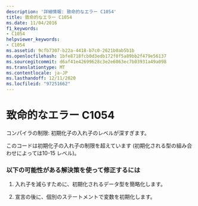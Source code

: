 ```yaml
---
description: '詳細情報: 致命的なエラー C1054'
title: 致命的なエラー C1054
ms.date: 11/04/2016
f1_keywords:
- C1054
helpviewer_keywords:
- C1054
ms.assetid: 9cfb7307-b22a-4418-b7c0-2621b0ab5b1b
ms.openlocfilehash: 1bfe8718fcb0d3edb172f0f5a89bb2f479e56137
ms.sourcegitcommit: d6af41e42699628c3e2e6063ec7b03931a49a098
ms.translationtype: MT
ms.contentlocale: ja-JP
ms.lasthandoff: 12/11/2020
ms.locfileid: "97251662"
---
```

# <a name="fatal-error-c1054"></a>致命的なエラー C1054

コンパイラの制限: 初期化子の入れ子のレベルが深すぎます。

このコードは初期化子の入れ子の制限を超えています (初期化される型の組み合わせによっては10-15 レベル)。

### <a name="to-fix-by-using-the-following-possible-solutions"></a>以下の可能性がある解決策を使って修正するには

1. 入れ子を減らすために、初期化されるデータ型を簡略化します。

1. 宣言の後に、個別のステートメントで変数を初期化します。
